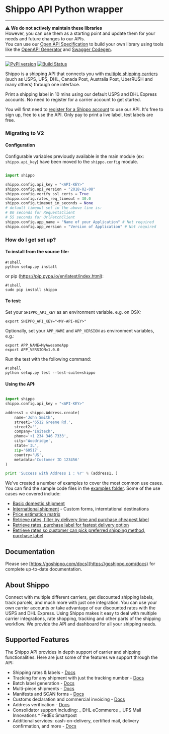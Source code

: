 # Shippo API Python wrapper

---

:warning: **We do not actively maintain these libraries** <br>
However, you can use them as a starting point and update them for your needs and future changes to our APIs.<br>
You can use our [Open API Specification](https://docs.goshippo.com/shippoapi/public-api/) to build your own library using tools like the [OpenAPI Generator](https://openapi-generator.tech/) and [Swagger Codegen](https://swagger.io/tools/swagger-codegen/).

---

[![PyPI version](https://badge.fury.io/py/shippo.svg)](https://badge.fury.io/py/shippo)
[![Build Status](https://travis-ci.org/goshippo/shippo-python-client.svg?branch=helper-merge-steveByerly-fork-2)](https://travis-ci.org/goshippo/shippo-python-client)

Shippo is a shipping API that connects you with [multiple shipping carriers](https://goshippo.com/carriers/) (such as USPS, UPS, DHL, Canada Post, Australia Post, UberRUSH and many others) through one interface.

Print a shipping label in 10 mins using our default USPS and DHL Express accounts. No need to register for a carrier account to get started.

You will first need to [register for a Shippo account](https://goshippo.com/) to use our API. It's free to sign up, free to use the API. Only pay to print a live label, test labels are free.

### Migrating to V2

#### Configuration

Configurable variables previously available in the main module (ex: `shippo.api_key`) have been moved to the `shippo.config` module.

```python

import shippo

shippo.config.api_key = "<API-KEY>"
shippo.config.api_version = "2018-02-08"
shippo.config.verify_ssl_certs = True
shippo.config.rates_req_timeout = 30.0
shippo.config.timeout_in_seconds = None 
# default timeout set in the above line is:
# 80 seconds for RequestsClient
# 55 seconds for UrlFetchClient
shippo.config.app_name = "Name of your Application" # Not required
shippo.config.app_version = "Version of Application" # Not required
```



### How do I get set up?

#### To install from the source file:

```
#!shell
python setup.py install
```

or pip (https://pip.pypa.io/en/latest/index.html):

```
#!shell
sudo pip install shippo
```

#### To test:

Set your `SHIPPO_API_KEY` as an environment variable.
e.g. on OSX:

`export SHIPPO_API_KEY="<MY-API-KEY>"`

Optionally, set your `APP_NAME` and `APP_VERSION` as environment variables, e.g.:

```
export APP_NAME=MyAwesomeApp
export APP_VERSION=1.0.0
```

Run the test with the following command:

```
#!shell
python setup.py test --test-suite=shippo
```

#### Using the API:

```python

import shippo
shippo.config.api_key = "<API-KEY>"

address1 = shippo.Address.create(
    name='John Smith',
    street1='6512 Greene Rd.',
    street2='',
    company='Initech',
    phone='+1 234 346 7333',
    city='Woodridge',
    state='IL',
    zip='60517',
    country='US',
    metadata='Customer ID 123456'
)

print 'Success with Address 1 : %r' % (address1, )

```

We've created a number of examples to cover the most common use cases. You can find the sample code files in the [examples folder](examples/).
Some of the use cases we covered include:

- [Basic domestic shipment](examples/basic-shipment.py)
- [International shipment](examples/international-shipment.py) - Custom forms, interntational destinations
- [Price estimation matrix](examples/estimate-shipping-prices.py)
- [Retrieve rates, filter by delivery time and purchase cheapest label](examples/filter-by-delivery-time.py)
- [Retrieve rates, purchase label for fastest delivery option](examples/purchase-fastest-service.py)
- [Retrieve rates so customer can pick preferred shipping method, purchase label](examples/get-rates-to-show-customer.py)

## Documentation

Please see [https://goshippo.com/docs](https://goshippo.com/docs) for complete up-to-date documentation.

## About Shippo

Connect with multiple different carriers, get discounted shipping labels, track parcels, and much more with just one integration. You can use your own carrier accounts or take advantage of our discounted rates with the USPS and DHL Express. Using Shippo makes it easy to deal with multiple carrier integrations, rate shopping, tracking and other parts of the shipping workflow. We provide the API and dashboard for all your shipping needs.

## Supported Features

The Shippo API provides in depth support of carrier and shipping functionalities. Here are just some of the features we support through the API:

- Shipping rates & labels - [Docs](https://goshippo.com/docs/first-shipment)
- Tracking for any shipment with just the tracking number - [Docs](https://goshippo.com/docs/tracking)
- Batch label generation - [Docs](https://goshippo.com/docs/batch)
- Multi-piece shipments - [Docs](https://goshippo.com/docs/multipiece)
- Manifests and SCAN forms - [Docs](https://goshippo.com/docs/manifests)
- Customs declaration and commercial invoicing - [Docs](https://goshippo.com/docs/international)
- Address verification - [Docs](https://goshippo.com/docs/address-validation)
- Consolidator support including:
  _ DHL eCommerce
  _ UPS Mail Innovations \* FedEx Smartpost
- Additional services: cash-on-delivery, certified mail, delivery confirmation, and more - [Docs](https://goshippo.com/docs/reference#shipment-extras)
